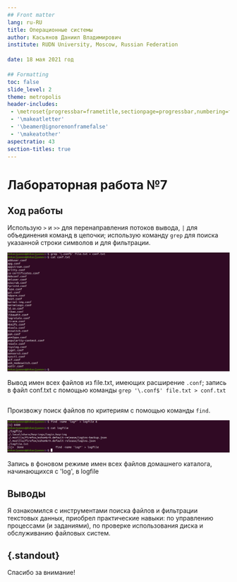 ```yaml
---
## Front matter
lang: ru-RU
title: Операционные системы 
author: Касьянов Даниил Владимирович
institute: RUDN University, Moscow, Russian Federation

date: 18 мая 2021 год

## Formatting
toc: false
slide_level: 2
theme: metropolis
header-includes: 
 - \metroset{progressbar=frametitle,sectionpage=progressbar,numbering=fraction}
 - '\makeatletter'
 - '\beamer@ignorenonframefalse'
 - '\makeatother'
aspectratio: 43
section-titles: true
---
```


# Лабораторная работа №7

## Ход работы

Использую `>` и `>>` для перенаправления потоков вывода, `|` для объединения команд в цепочки; использую команду `grep` для поиска указанной строки символов и для фильтрации.

![](image07/5.png)

Вывод имен всех файлов из file.txt, имеющих расширение `.conf`; запись в файл conf.txt с помощью команды `grep '\.conf$' file.txt > conf.txt`

##

Произвожу поиск файлов по критериям с помощью команды `find`.

![](image07/10.png)

Запись в фоновом режиме имен всех файлов домашнего каталога, начинающихся с 'log', в logfile

##



## Выводы

Я ознакомился с инструментами поиска файлов и фильтрации текстовых данных, приобрел практические навыки: по управлению процессами (и заданиями), по проверке использования диска и обслуживанию файловых систем.

## {.standout}

Спасибо за внимание!
